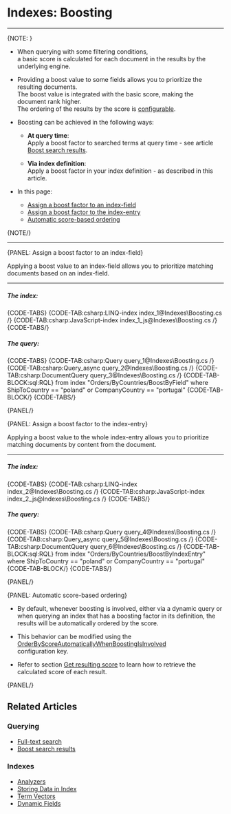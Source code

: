 # Indexes: Boosting
---

{NOTE: }

* When querying with some filtering conditions,  
  a basic score is calculated for each document in the results by the underlying engine.

* Providing a boost value to some fields allows you to prioritize the resulting documents.  
  The boost value is integrated with the basic score, making the document rank higher.  
  The ordering of the results by the score is [configurable](../indexes/boosting#automatic-score-based-ordering). 

* Boosting can be achieved in the following ways:

    * __At query time__:  
      Apply a boost factor to searched terms at query time - see article [Boost search results](../client-api/session/querying/text-search/boost-search-results).

    * __Via index definition__:  
      Apply a boost factor in your index definition - as described in this article.
 
* In this page:
    * [Assign a boost factor to an index-field](../indexes/boosting#assign-a-boost-factor-to-an-index-field)
    * [Assign a boost factor to the index-entry](../indexes/boosting#assign-a-boost-factor-to-the-index-entry)
    * [Automatic score-based ordering](../indexes/boosting#automatic-score-based-ordering)

{NOTE/}

---

{PANEL: Assign a boost factor to an index-field}

Applying a boost value to an index-field allows you to prioritize matching documents based on an index-field.

---


##### The index:

{CODE-TABS}
{CODE-TAB:csharp:LINQ-index index_1@Indexes\Boosting.cs /}
{CODE-TAB:csharp:JavaScript-index index_1_js@Indexes\Boosting.cs /}
{CODE-TABS/}

##### The query:

{CODE-TABS}
{CODE-TAB:csharp:Query query_1@Indexes\Boosting.cs /}
{CODE-TAB:csharp:Query_async query_2@Indexes\Boosting.cs /}
{CODE-TAB:csharp:DocumentQuery query_3@Indexes\Boosting.cs /}
{CODE-TAB-BLOCK:sql:RQL}
from index "Orders/ByCountries/BoostByField"
where ShipToCountry == "poland" or CompanyCountry == "portugal"
{CODE-TAB-BLOCK/}
{CODE-TABS/}

{PANEL/}

{PANEL: Assign a boost factor to the index-entry}

Applying a boost value to the whole index-entry allows you to prioritize matching documents by content from the document.

---

##### The index:

{CODE-TABS}
{CODE-TAB:csharp:LINQ-index index_2@Indexes\Boosting.cs /}
{CODE-TAB:csharp:JavaScript-index index_2_js@Indexes\Boosting.cs /}
{CODE-TABS/}

##### The query:

{CODE-TABS}
{CODE-TAB:csharp:Query query_4@Indexes\Boosting.cs /}
{CODE-TAB:csharp:Query_async query_5@Indexes\Boosting.cs /}
{CODE-TAB:csharp:DocumentQuery query_6@Indexes\Boosting.cs /}
{CODE-TAB-BLOCK:sql:RQL}
from index "Orders/ByCountries/BoostByIndexEntry"
where ShipToCountry == "poland" or CompanyCountry == "portugal"
{CODE-TAB-BLOCK/}
{CODE-TABS/}

{PANEL/}

{PANEL: Automatic score-based ordering}

* By default, whenever boosting is involved, either via a dynamic query or when querying an index that has a boosting factor in its definition,
  the results will be automatically ordered by the score.

* This behavior can be modified using the [OrderByScoreAutomaticallyWhenBoostingIsInvolved](../server/configuration/indexing-configuration#indexing.orderbyscoreautomaticallywhenboostingisinvolved)    
  configuration key.

* Refer to section [Get resulting score](../client-api/session/querying/text-search/boost-search-results#get-resulting-score) to learn how to retrieve the calculated score of each result.

{PANEL/}

## Related Articles

### Querying

- [Full-text search](../client-api/session/querying/text-search/full-text-search)
- [Boost search results](../client-api/session/querying/text-search/boost-search-results)

### Indexes

- [Analyzers](../indexes/using-analyzers)
- [Storing Data in Index](../indexes/storing-data-in-index)
- [Term Vectors](../indexes/using-term-vectors)
- [Dynamic Fields](../indexes/using-dynamic-fields)
